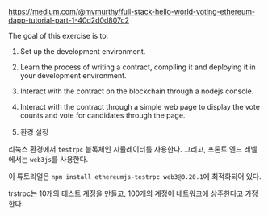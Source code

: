 https://medium.com/@mvmurthy/full-stack-hello-world-voting-ethereum-dapp-tutorial-part-1-40d2d0d807c2

The goal of this exercise is to:
1. Set up the development environment.

2. Learn the process of writing a contract, compiling it and deploying it in your development environment.

3. Interact with the contract on the blockchain through a nodejs console.

4. Interact with the contract through a simple web page to display the vote counts and vote for candidates through the page.

1. 환경 설정

리눅스 환경에서 `testrpc` 블록체인 시뮬레이터를 사용한다. 그리고, 프론트 엔드 레벨에서는 `web3js`를 사용한다.

이 튜토리얼은 `npm install ethereumjs-testrpc web3@0.20.1`에 최적화되어 있다.

trstrpc는 10개의 테스트 계정을 만들고, 100개의 계정이 네트워크에 상주한다고 가정한다.

